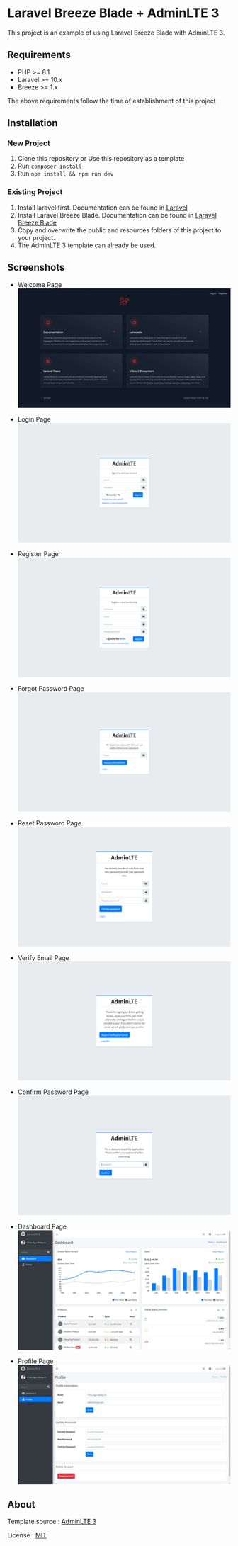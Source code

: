 # Laravel Breeze Blade + AdminLTE 3

This project is an example of using Laravel Breeze Blade with AdminLTE 3.

## Requirements

-   PHP >= 8.1
-   Laravel >= 10.x
-   Breeze >= 1.x

The above requirements follow the time of establishment of this project

## Installation

### New Project

1. Clone this repository or Use this repository as a template
2. Run `composer install`
3. Run `npm install && npm run dev`

### Existing Project

1. Install laravel first. Documentation can be found in [Laravel](https://laravel.com/docs/10.x)
2. Install Laravel Breeze Blade. Documentation can be found in [Laravel Breeze Blade](https://laravel.com/docs/10.x/starter-kits)
3. Copy and overwrite the public and resources folders of this project to your project.
4. The AdminLTE 3 template can already be used.

## Screenshots

-   Welcome Page
    ![Welcome Page](docs/1.png)

-   Login Page
    ![Login Page](docs/2.png)

-   Register Page
    ![Register Page](docs/3.png)

-   Forgot Password Page
    ![Forgot Password Page](docs/4.png)

-   Reset Password Page
    ![Reset Password Page](docs/5.png)

-   Verify Email Page
    ![Verify Email Page](docs/8.png)

-   Confirm Password Page
    ![Confirm Password Page](docs/9.png)

-   Dashboard Page
    ![Dashboard Page](docs/6.png)

-   Profile Page
    ![Profile Page](docs/7.png)

## About

Template source : [AdminLTE 3](https://adminlte.io/themes/v3/)

License : [MIT](https://opensource.org/licenses/MIT)
